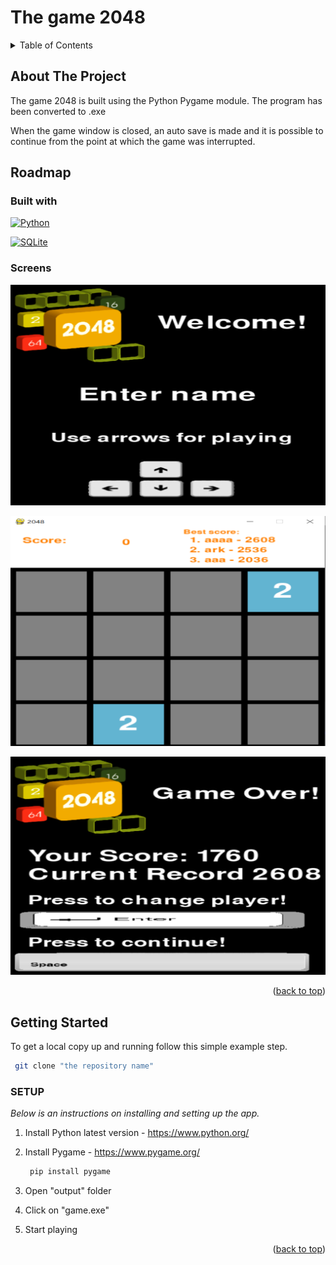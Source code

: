 <a name="readme-top"></a>

# The game 2048

<!-- TABLE OF CONTENTS -->
<details>
  <summary>Table of Contents</summary>
  <ol>
    <li><a href="#about-the-project">About The Project<a></li>
    <li><a href="#roadmap">Roadmap</a>
      <ul>
        <li><a href="#built-with">Built with</a></li>
        <li><a href="#screens">Screens</a></li>
      </ul>
    </li>
    <li>
      <a href="#getting-started">Getting Started</a>
      <ul>
        <li><a href="#setup">SETUP</a></li>
      </ul>
    </li>

  </ol>
</details>

<!-- ABOUT THE PROJECT -->
## About The Project

The game 2048 is built using the Python Pygame module. The program has been converted to .exe

When the game window is closed, an auto save is made and it is possible to continue from the point at which the game was interrupted.

<!-- ROADMAP-->
## Roadmap

### Built with

[![Python][Python.org]][Python-url]

[![SQLite][SQLite.org]][SQLite-url]

### Screens

<p align="center">
  <img src="sources\screen_intro.png" alt="scren intro">
</p>
<p align="center">
  <img src="sources\playing_field_screen.png" alt="playing field screen">
</p>
<p align="center">
  <img src="sources\screen_game_over.png" alt="scren gane over">
</p>

<p align="right">(<a href="#readme-top">back to top</a>)</p>

<!-- GETTING STARTED -->
## Getting Started

To get a local copy up and running follow this simple example step.
   ```sh
    git clone "the repository name"
   ```

### SETUP

_Below is an instructions on installing and setting up the app._

1. Install Python latest version - https://www.python.org/
2. Install Pygame - https://www.pygame.org/

   ```sh
    pip install pygame
   ```
3. Open "output" folder
4. Click on "game.exe"
5. Start playing
<p align="right">(<a href="#readme-top">back to top</a>)</p>


[Python.org]: https://img.shields.io/badge/python-3776AB?style=for-the-badge&logo=python&logoColor=white
[Python-url]: https://www.python.org/

[SQLite.org]: https://img.shields.io/badge/sqlite-003B57?style=for-the-badge&logo=sqlite&logoColor=white
[SQLite-url]: https://www.sqlite.org/index.html


